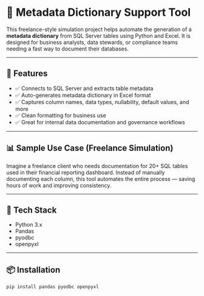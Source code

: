 # 🧠 Metadata Dictionary Support Tool

This freelance-style simulation project helps automate the generation of a **metadata dictionary** from SQL Server tables using Python and Excel. It is designed for business analysts, data stewards, or compliance teams needing a fast way to document their databases.

---

## 🚀 Features

- ✅ Connects to SQL Server and extracts table metadata
- ✅ Auto-generates metadata dictionary in Excel format
- ✅ Captures column names, data types, nullability, default values, and more
- ✅ Clean formatting for business use
- ✅ Great for internal data documentation and governance workflows

---

## 📊 Sample Use Case (Freelance Simulation)

Imagine a freelance client who needs documentation for 20+ SQL tables used in their financial reporting dashboard. Instead of manually documenting each column, this tool automates the entire process — saving hours of work and improving consistency.

---

## 🧰 Tech Stack

- Python 3.x
- Pandas
- pyodbc
- openpyxl

---

## 📦 Installation

```bash
pip install pandas pyodbc openpyxl
